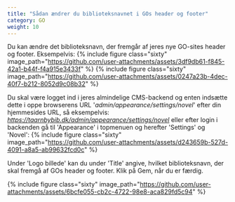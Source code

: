```yaml
---
title: "Sådan ændrer du biblioteksnavnet i GOs header og footer"
category: GO
weight: 10
---
```


Du kan ændre det biblioteksnavn, der fremgår af jeres nye GO-sites header og footer. Eksempelvis:
{% include figure class="sixty" image_path="https://github.com/user-attachments/assets/3df9db61-f845-42a1-b44f-f4a915e3433f" %} 
{% include figure class="sixty" image_path="https://github.com/user-attachments/assets/0247a23b-4dec-40f7-b212-8052d9c08b32" %}

Du skal være logget ind i jeres almindelige CMS-backend og enten indsætte dette i oppe browserens URL '*admin/appearance/settings/novel*' efter din hjemmesides URL, så eksempelvis: *https://taarnbybib.dk/admin/appearance/settings/novel* eller efter login i backenden gå til 'Appearance' i topmenuen og herefter 'Settings' og 'Novel':
{% include figure class="sixty" image_path="https://github.com/user-attachments/assets/d243659b-527d-4091-a8a5-ab99632fcd0c" %}

Under 'Logo billede' kan du under 'Title' angive, hvilket biblioteksnavn, der skal fremgå af GOs header og footer. Klik på Gem, når du er færdig.


{% include figure class="sixty" image_path="https://github.com/user-attachments/assets/6bcfe055-cb2c-4722-98e8-aca829fd5c94" %} 
